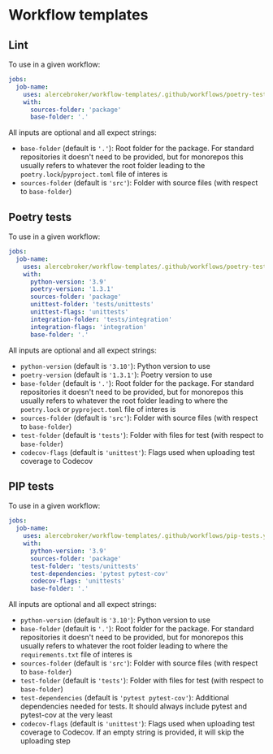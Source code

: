 # Workflow templates

## Lint

To use in a given workflow:
```yaml
jobs:
  job-name:
    uses: alercebroker/workflow-templates/.github/workflows/poetry-tests.yml@main
    with:
      sources-folder: 'package'
      base-folder: '.'
```

All inputs are optional and all expect strings:
* `base-folder` (default is `'.'`): Root folder for the package. For standard repositories it doesn't need to be provided, but for monorepos this usually refers to whatever the root folder leading to the `poetry.lock`/`pyproject.toml` file of interes is 
* `sources-folder` (default is `'src'`): Folder with source files (with respect to `base-folder`)

## Poetry tests

To use in a given workflow:
```yaml
jobs:
  job-name:
    uses: alercebroker/workflow-templates/.github/workflows/poetry-tests.yml@main
    with:
      python-version: '3.9'
      poetry-version: '1.3.1'
      sources-folder: 'package'
      unittest-folder: 'tests/unittests'
      unittest-flags: 'unittests'
      integration-folder: 'tests/integration'
      integration-flags: 'integration'
      base-folder: '.'
```

All inputs are optional and all expect strings:
* `python-version` (default is `'3.10'`): Python version to use
* `poetry-version` (default is `'1.3.1'`): Poetry version to use
* `base-folder` (default is `'.'`): Root folder for the package. For standard repositories it doesn't need to be provided, but for monorepos this usually refers to whatever the root folder leading to where the `poetry.lock` or `pyproject.toml` file of interes is 
* `sources-folder` (default is `'src'`): Folder with source files (with respect to `base-folder`)
* `test-folder` (default is `'tests'`): Folder with files for test (with respect to `base-folder`)
* `codecov-flags` (default is `'unittest'`): Flags used when uploading test coverage to Codecov


## PIP tests

To use in a given workflow:
```yaml
jobs:
  job-name:
    uses: alercebroker/workflow-templates/.github/workflows/pip-tests.yml@main
    with:
      python-version: '3.9'
      sources-folder: 'package'
      test-folder: 'tests/unittests'
      test-dependencies: 'pytest pytest-cov'
      codecov-flags: 'unittests'
      base-folder: '.'
```

All inputs are optional and all expect strings:
* `python-version` (default is `'3.10'`): Python version to use
* `base-folder` (default is `'.'`): Root folder for the package. For standard repositories it doesn't need to be provided, but for monorepos this usually refers to whatever the root folder leading to where the `requirements.txt` file of interes is 
* `sources-folder` (default is `'src'`): Folder with source files (with respect to `base-folder`)
* `test-folder` (default is `'tests'`): Folder with files for test (with respect to `base-folder`)
* `test-dependencies` (default is `'pytest pytest-cov'`): Additional dependencies needed for tests. It should always include pytest and pytest-cov at the very least
* `codecov-flags` (default is `'unittest'`): Flags used when uploading test coverage to Codecov. If an empty string is provided, it will skip the uploading step
